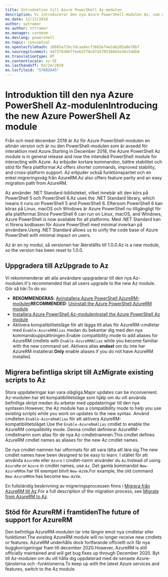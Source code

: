 ```yaml
---
title: Introduktion till Azure PowerShell Az-modulen
description: Vi introducerar den nya Azure PowerShell-modulen Az, som ersätter AzureRM-modulen.
ms.date: 12/13/2018
author: sptramer
ms.author: sttramer
ms.manager: carmonm
ms.devlang: powershell
ms.topic: conceptual
ms.openlocfilehash: 10665a72bc7dcae8ecf36b5ef4e2ab285a0e78b7
ms.sourcegitcommit: 447276d46ffeeb37f0c07a570536665e36c5ddb8
ms.translationtype: HT
ms.contentlocale: sv-SE
ms.lasthandoff: 03/14/2019
ms.locfileid: "57882645"
---
```

# <a name="introducing-the-new-azure-powershell-az-module"></a><span data-ttu-id="16cc0-103">Introduktion till den nya Azure PowerShell Az-modulen</span><span class="sxs-lookup"><span data-stu-id="16cc0-103">Introducing the new Azure PowerShell Az module</span></span>

<span data-ttu-id="16cc0-104">Från och med december 2018 är Az för Azure PowerShell-modulen en allmän version och är nu den PowerShell-modulen som är avsedd för interaktion med Azure.</span><span class="sxs-lookup"><span data-stu-id="16cc0-104">Starting in December 2018, the Azure PowerShell Az module is in general release and now the intended PowerShell module for interacting with Azure.</span></span> <span data-ttu-id="16cc0-105">Az erbjuder kortare kommandon, bättre stabilitet och stöd för flera plattformar.</span><span class="sxs-lookup"><span data-stu-id="16cc0-105">Az offers shorter commands, improved stability, and cross-platform support.</span></span> <span data-ttu-id="16cc0-106">Az erbjuder också funktionsparitet och en enkel migreringsväg från AzureRM.</span><span class="sxs-lookup"><span data-stu-id="16cc0-106">Az also offers feature parity and an easy migration path from AzureRM.</span></span>

<span data-ttu-id="16cc0-107">Az använder .NET Standard-biblioteket, vilket innebär att den körs på PowerShell 5 och PowerShell 6.</span><span class="sxs-lookup"><span data-stu-id="16cc0-107">Az uses the .NET Standard library, which means it runs on PowerShell 5 and PowerShell 6.</span></span>
<span data-ttu-id="16cc0-108">Eftersom PowerShell 6 kan köras på Linux, macOS och Windows är Azure PowerShell nu tillgängligt för alla plattformar.</span><span class="sxs-lookup"><span data-stu-id="16cc0-108">Since PowerShell 6 can run on Linux, macOS, and Windows, Azure PowerShell is now available for all platforms.</span></span>
<span data-ttu-id="16cc0-109">Med .NET Standard kan vi förena kodbasen för Azure PowerShell med minimal inverkan på användare.</span><span class="sxs-lookup"><span data-stu-id="16cc0-109">Using .NET Standard allows us to unify the code base of Azure PowerShell with minimal impact on users.</span></span>

<span data-ttu-id="16cc0-110">Az är en ny modul, så versionen har återställts till 1.0.0.</span><span class="sxs-lookup"><span data-stu-id="16cc0-110">Az is a new module, so the version has been reset to 1.0.0.</span></span>

## <a name="upgrade-to-az"></a><span data-ttu-id="16cc0-111">Uppgradera till Az</span><span class="sxs-lookup"><span data-stu-id="16cc0-111">Upgrade to Az</span></span>

<span data-ttu-id="16cc0-112">Vi rekommenderar att alla användare uppgraderar till den nya Az-modulen.</span><span class="sxs-lookup"><span data-stu-id="16cc0-112">It's recommended that all users upgrade to the new Az module.</span></span> <span data-ttu-id="16cc0-113">Gör så här:</span><span class="sxs-lookup"><span data-stu-id="16cc0-113">To do so:</span></span>

* <span data-ttu-id="16cc0-114">__REKOMMENDERAS__: [Avinstallera Azure PowerShell AzureRM-modulen](/powershell/azure/uninstall-az-ps#uninstall-the-azurerm-module)</span><span class="sxs-lookup"><span data-stu-id="16cc0-114">__RECOMMENDED__: [Uninstall the Azure PowerShell AzureRM module](/powershell/azure/uninstall-az-ps#uninstall-the-azurerm-module)</span></span>
* [<span data-ttu-id="16cc0-115">Installera Azure PowerShell Az-modulen</span><span class="sxs-lookup"><span data-stu-id="16cc0-115">Install the Azure PowerShell Az module</span></span>](/powershell/azure/install-az-ps)
* <span data-ttu-id="16cc0-116">Aktivera kompatibilitetsläge för att lägga till alias för AzureRM-cmdletar med `Enable-AzureRMAlias` medan du bekantar dig med den nya kommandouppsättningen.</span><span class="sxs-lookup"><span data-stu-id="16cc0-116">Enable compatibility mode to add aliases for AzureRM cmdlets with `Enable-AzureRMAlias` while you become familiar with the new command set.</span></span> <span data-ttu-id="16cc0-117">Aktivera alias __endast__ om du inte har AzureRM installerat.</span><span class="sxs-lookup"><span data-stu-id="16cc0-117">__Only__ enable aliases if you do not have AzureRM installed.</span></span>

## <a name="migrate-existing-scripts-to-az"></a><span data-ttu-id="16cc0-118">Migrera befintliga skript till Az</span><span class="sxs-lookup"><span data-stu-id="16cc0-118">Migrate existing scripts to Az</span></span>

<span data-ttu-id="16cc0-119">Stora uppdateringar kan vara olägliga.</span><span class="sxs-lookup"><span data-stu-id="16cc0-119">Major updates can be inconvenient.</span></span> <span data-ttu-id="16cc0-120">Az-modulen har ett kompatibilitetsläge som hjälp om du vill använda befintliga skript medan du arbetar med uppdateringar till den nya syntaxen.</span><span class="sxs-lookup"><span data-stu-id="16cc0-120">However, the Az module has a compatibility mode to help you use existing scripts while you work on updates to the new syntax.</span></span> <span data-ttu-id="16cc0-121">Använd cmdleten `Enable-AzureRmAlias` för att aktivera AzureRM-kompatibilitetsläget.</span><span class="sxs-lookup"><span data-stu-id="16cc0-121">Use the `Enable-AzureRmAlias` cmdlet to enable the AzureRM compatibility mode.</span></span> <span data-ttu-id="16cc0-122">Denna cmdlet definierar AzureRM-cmdletnamn som alias för de nya Az-cmdletnamnen.</span><span class="sxs-lookup"><span data-stu-id="16cc0-122">This cmdlet defines AzureRM cmdlet names as aliases for the new Az cmdlet names.</span></span>

<span data-ttu-id="16cc0-123">De nya cmdlet-namnen har utformats för att vara lätta att lära sig.</span><span class="sxs-lookup"><span data-stu-id="16cc0-123">The new cmdlet names have been designed to be easy to learn.</span></span> <span data-ttu-id="16cc0-124">I stället för att använda `AzureRm` eller `Azure` i cmdlet-namn använder du `Az`.</span><span class="sxs-lookup"><span data-stu-id="16cc0-124">Instead of using `AzureRm` or `Azure` in cmdlet names, use `Az`.</span></span> <span data-ttu-id="16cc0-125">Det gamla kommandot `New-AzureRMVm` har till exempel blivit `New-AzVm`.</span><span class="sxs-lookup"><span data-stu-id="16cc0-125">For example, the old command `New-AzureRMVm` has become `New-AzVm`.</span></span>

<span data-ttu-id="16cc0-126">En fullständig beskrivning av migreringsprocessen finns i [Migrera från AzureRM till Az](migrate-from-azurerm-to-az.md).</span><span class="sxs-lookup"><span data-stu-id="16cc0-126">For a full description of the migration process, see [Migrate from AzureRM to Az](migrate-from-azurerm-to-az.md).</span></span>

## <a name="the-future-of-support-for-azurerm"></a><span data-ttu-id="16cc0-127">Stöd för AzureRM i framtiden</span><span class="sxs-lookup"><span data-stu-id="16cc0-127">The future of support for AzureRM</span></span>

<span data-ttu-id="16cc0-128">Den befintliga AzureRM-modulen tar inte längre emot nya cmdletar eller funktioner.</span><span class="sxs-lookup"><span data-stu-id="16cc0-128">The existing AzureRM module will no longer receive new cmdlets or features.</span></span> <span data-ttu-id="16cc0-129">AzureRM underhålls dock fortfarande officiellt och får nya buggkorrigeringar fram till december 2020.</span><span class="sxs-lookup"><span data-stu-id="16cc0-129">However, AzureRM is still officially maintained and will get bug fixes up through December 2020.</span></span> <span data-ttu-id="16cc0-130">Byt till Az-modulen om du vill hålla dig uppdaterad med de senaste Azure-tjänsterna och -funktionerna.</span><span class="sxs-lookup"><span data-stu-id="16cc0-130">To keep up with the latest Azure services and features, switch to the Az module.</span></span>
